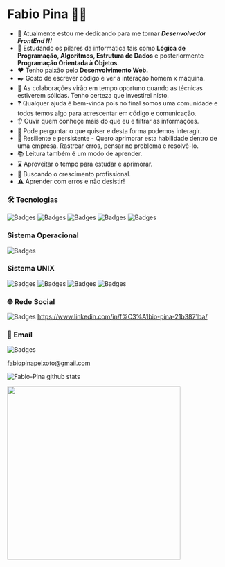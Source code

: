# Fabio Pina :man_technologist:

- :construction: Atualmente estou me dedicando para me tornar ***Desenvolvedor FrontEnd !!!***
- :beginner: Estudando os pilares da informática tais como **Lógica de Programação, Algoritmos, Estrutura de Dados** e posteriormente **Programação Orientada à Objetos**.
- :hearts: Tenho paixão pelo **Desenvolvimento Web.**
- :black_nib: Gosto de escrever código e ver a interação homem x máquina.
- 👯 As colaborações virão em tempo oportuno quando as técnicas estiverem sólidas. Tenho certeza que investirei nisto.
- :question: Qualquer ajuda é bem-vinda pois no final somos uma comunidade e todos temos algo para acrescentar em código e comunicação.
- :ear: Ouvir quem conheçe mais do que eu e filtrar as informações.
- :thought_balloon: Pode perguntar o que quiser e desta forma podemos interagir.
- :cactus: Resiliente e persistente - Quero aprimorar esta habilidade dentro de uma empresa. Rastrear erros, pensar no problema e resolvê-lo.
- :books: Leitura também é um modo de aprender.
- :hourglass: Aproveitar o tempo para estudar e aprimorar.
- :rocket: Buscando o crescimento profissional.
- :warning: Aprender com erros e não desistir!

### 🛠 Tecnologias

![Badges](https://img.shields.io/badge/HTML5-E34F26?style=for-the-badge&logo=html5&logoColor=white)
![Badges](https://img.shields.io/badge/CSS3-1572B6?style=for-the-badge&logo=css3&logoColor=white)
![Badges](https://img.shields.io/badge/JavaScript-F7DF1E?style=for-the-badge&logo=javascript&logoColor=black)
![Badges](https://img.shields.io/badge/GitHub-100000?style=for-the-badge&logo=github&logoColor=white)
![Badges](https://img.shields.io/badge/Git-white?style=for-the-badge&logo=git&logoColor=red)

### Sistema Operacional

![Badges](https://img.shields.io/badge/Windows-0078D6?style=for-the-badge&logo=windows&logoColor=white)

### Sistema UNIX

![Badges](https://img.shields.io/badge/Linux-FCC624?style=for-the-badge&logo=linux&logoColor=black)
![Badges](https://img.shields.io/badge/Ubuntu-E95420?style=for-the-badge&logo=ubuntu&logoColor=white)
![Badges](https://img.shields.io/badge/Debian-A81D33?style=for-the-badge&logo=debian&logoColor=white)
![Badges](https://img.shields.io/badge/Fedora-294172?style=for-the-badge&logo=fedora&logoColor=white)


### :globe_with_meridians: Rede Social
![Badges](https://img.shields.io/badge/LinkedIn-0077B5?style=for-the-badge&logo=linkedin&logoColor=white)
<https://www.linkedin.com/in/f%C3%A1bio-pina-21b3871ba/>

### :email: Email
![Badges](https://img.shields.io/badge/Gmail-D14836?style=for-the-badge&logo=gmail&logoColor=white)

fabiopinapeixoto@gmail.com


![Fabio-Pina github stats](https://github-readme-stats.vercel.app/api?username=Fabio-Pina&show_icons=true&theme=radical)

<img width="400px" align="left" src="https://github-readme-stats.vercel.app/api/top-langs/?username=Fabio-Pina&hide=html&layout=compact&theme=radical"/>  
